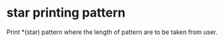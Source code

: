 # star printing pattern
Print *(star) pattern where the length of pattern are to be taken from user.
